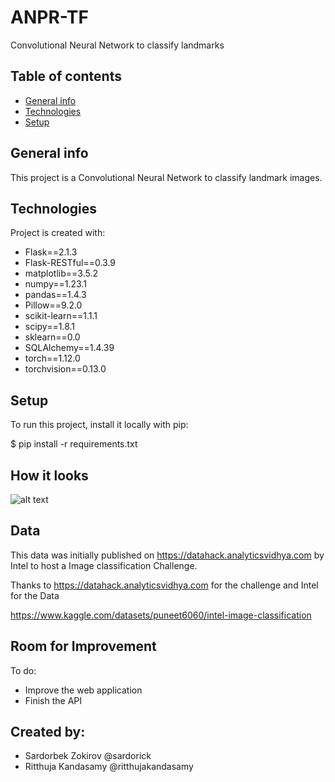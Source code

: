 # ANPR-TF
Convolutional Neural Network to classify landmarks

## Table of contents
* [General info](#general-info)
* [Technologies](#technologies)
* [Setup](#setup)

## General info
This project is a Convolutional Neural Network to classify landmark images. 

## Technologies
Project is created with:
* Flask==2.1.3
* Flask-RESTful==0.3.9
* matplotlib==3.5.2
* numpy==1.23.1
* pandas==1.4.3
* Pillow==9.2.0
* scikit-learn==1.1.1
* scipy==1.8.1
* sklearn==0.0
* SQLAlchemy==1.4.39
* torch==1.12.0
* torchvision==0.13.0


## Setup
To run this project, install it locally with pip:

$ pip install -r requirements.txt


## How it looks

![alt text](model_work.png)

## Data

This data was initially published on https://datahack.analyticsvidhya.com by Intel to host a Image classification Challenge.

Thanks to https://datahack.analyticsvidhya.com for the challenge and Intel for the Data

https://www.kaggle.com/datasets/puneet6060/intel-image-classification




## Room for Improvement

To do:

* Improve the web application
* Finish the API

## Created by:

* Sardorbek Zokirov @sardorick
* Ritthuja Kandasamy @ritthujakandasamy

